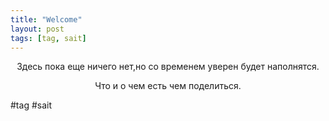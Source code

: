```yaml
---
title: "Welcome"
layout: post
tags: [tag, sait]
---
```


<style>
p {
  text-align: center
}
</style>
<p>Здесь пока еще ничего нет,но со временем уверен будет наполнятся.</p> 
<p>Что и о чем есть чем поделиться.</p>
#tag #sait
